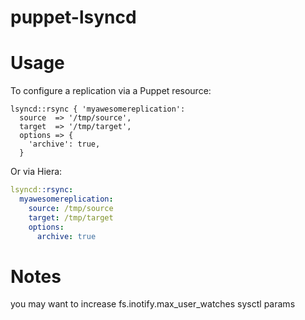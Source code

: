 # puppet-lsyncd

# Usage
To configure a replication via a Puppet resource:
```puppet
lsyncd::rsync { 'myawesomereplication':
  source  => '/tmp/source',
  target  => '/tmp/target',
  options => {
    'archive': true,
  }
```

Or via Hiera:
```yaml
lsyncd::rsync:
  myawesomereplication:
    source: /tmp/source
    target: /tmp/target
    options:
      archive: true
```

# Notes

you may want to increase fs.inotify.max_user_watches sysctl params
